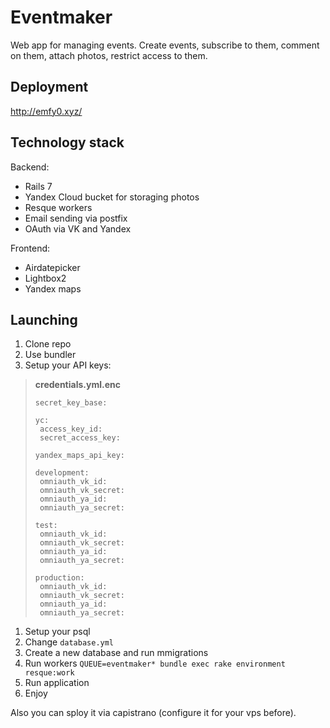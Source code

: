 # Eventmaker
Web app for managing events. Create events, subscribe to them, comment on them, attach photos, restrict access to them.

## Deployment
http://emfy0.xyz/

## Technology stack
Backend:
* Rails 7
* Yandex Cloud bucket for storaging photos
* Resque workers
* Email sending via postfix
* OAuth via VK and Yandex

Frontend:
* Airdatepicker
* Lightbox2
* Yandex maps

## Launching
1. Clone repo
1. Use bundler
1. Setup your API keys:
>__credentials.yml.enc__
>```
>secret_key_base:
>
>yc:
>  access_key_id:
>  secret_access_key:
>
>yandex_maps_api_key: 
>
>development:
>  omniauth_vk_id: 
>  omniauth_vk_secret: 
>  omniauth_ya_id: 
>  omniauth_ya_secret: 
>
>test:
>  omniauth_vk_id: 
>  omniauth_vk_secret: 
>  omniauth_ya_id: 
>  omniauth_ya_secret: 
>
>production:
>  omniauth_vk_id: 
>  omniauth_vk_secret: 
>  omniauth_ya_id: 
>  omniauth_ya_secret: 
>```
1. Setup your psql
1. Change `database.yml`
1. Create a new database and run mmigrations
1. Run workers `QUEUE=eventmaker* bundle exec rake environment resque:work`
1. Run application
1. Enjoy

Also you can sploy it via capistrano (configure it for your vps before).
